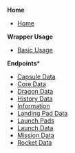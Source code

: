 **Home**
* [Home](https://github.com/alshapton/SpacePY-X/wiki)

**Wrapper Usage**
* [Basic Usage](https://github.com/alshapton/SpacePY-X/wiki/Basic-Usage)

**Endpoints*** 
* [Capsule Data](https://github.com/alshapton/SpacePY-X/wiki/Capsules)
* [Core Data](https://github.com/alshapton/SpacePY-X/wiki/Cores)
* [Dragon Data](https://github.com/alshapton/SpacePY-X/wiki/Dragons)
* [History Data](https://github.com/alshapton/SpacePY-X/wiki/History-Information)
* [Information](https://github.com/alshapton/SpacePY-X/wiki/Information)
* [Landing Pad Data](https://github.com/alshapton/SpacePY-X/wiki/Landing-Pads)
* [Launch Pads](https://github.com/alshapton/SpacePY-X/wiki/Launch-Pads)
* [Launch Data](https://github.com/alshapton/SpacePY-X/wiki/Launches)
* [Mission Data](https://github.com/alshapton/SpacePY-X/wiki/Missions)
* [Rocket Data](https://github.com/alshapton/SpacePY-X/wiki/Rockets)